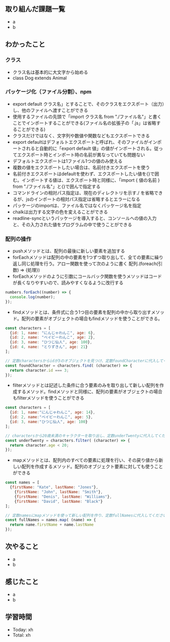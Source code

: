 ## 取り組んだ課題一覧
- a
- b
## わかったこと
### クラス
- クラス名は基本的に大文字から始める
- class Dog extends Animal
### パッケージ化（ファイル分割）、npm
- export default クラス名」とすることで、そのクラスをエクスポート（出力）し、他のファイルへ渡すことができる
- 使用するファイルの先頭で「import クラス名 from "./ファイル名"」と書くことでインポートすることができる(ファイル名の拡張子の「.js」は省略することができる)
- クラスだけではなく、文字列や数値や関数などもエクスポートできる
- export defaultはデフォルトエクスポートと呼ばれ、そのファイルがインポートされると自動的に「export default 値」の値がインポートされる。従ってエクスポート時とインポート時の名前が異なっていても問題ない
- デフォルトエクスポートは1ファイル1つの値のみ使える
- 複数の値をエクスポートしたい場合は、名前付きエクスポートを使う
- 名前付きエクスポートはdefaultを使わず、エクスポートしたい値を{}で囲む。インポートする値は、エクスポート時と同様に、「import { 値の名前 } from "./ファイル名"」と{}で囲んで指定する
- コマンドラインの相対パス指定は、現在のディレクトリを示す./ を省略できるが、jsのインポートの相対パス指定は省略するとエラーになる
- パッケージのimportは、ファイル名ではなくパッケージ名を指定
- chalkは出力する文字の色を変えることができる
- readline-syncというパッケージを導入すると、コンソールへの値の入力と、その入力された値をプログラムの中で使うことができる
### 配列の操作
- pushメソッドとは、配列の最後に新しい要素を追加する
- forEachメソッドは配列の中の要素を1つずつ取り出して、全ての要素に繰り返し同じ処理を行う。アロー関数を使って次のように書く 配列.(foreach(引数) => {処理})
- forEachメソッドのように引数にコールバック関数を使うメソッドはコードが長くなりやすいので、読みやすくなるように改行する
```javascript:test.js
numbers.forEach((number) => {
  console.log(number);
});
```
- findメソッドとは、条件式に合う1つ目の要素を配列の中から取り出すメソッド。配列の要素がオブジェクトの場合もfindメソッドを使うことができる。
```javascript:test.js
const characters = [
  {id: 1, name: "にんじゃわんこ", age: 6},
  {id: 2, name: "ベイビーわんこ", age: 2},
  {id: 3, name: "ひつじ仙人", age: 100},
  {id: 4, name: "とりずきん", age: 21}
];

// 定数charactersからidが3のオブジェクトを見つけ、定数foundCharacterに代入してください
const foundCharacter = characters.find( (character) => {
  return character.id === 3;
});
```
- filterメソッドとは記述した条件に合う要素のみを取り出して新しい配列を作成するメソッド。findメソッドと同様に、配列の要素がオブジェクトの場合もfilterメソッドを使うことができる
```javascript:test.js
const characters = [
  {id: 1, name:"にんじゃわんこ", age: 14},
  {id: 2, name:"ベイビーわんこ", age: 5},
  {id: 3, name:"ひつじ仙人", age: 100}
];

// charactersから20歳未満のキャラクターを取り出し、定数underTwentyに代入してください
const underTwenty = characters.filter( (character) => {
  return character.age < 20;
});
```
- mapメソッドとは、配列内のすべての要素に処理を行い、その戻り値から新しい配列を作成するメソッド。配列のオブジェクト要素に対しても使うことができる
```javascript:test.js
const names = [
  {firstName: "Kate", lastName: "Jones"},
	{firstName: "John", lastName: "Smith"},
	{firstName: "Denis", lastName: "Williams"},
	{firstName: "David", lastName: "Black"}
];

// 定数namesにmapメソッドを使って新しい配列を作り、定数fullNamesに代入してください
const fullNames = names.map( (name) => {
  return name.firstName + name.lastName
});
```
## 次やること
- a
- b
## 感じたこと
- a
- b
## 学習時間
- Today: xh
- Total: xh
